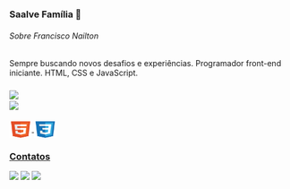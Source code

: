 ### Saalve Família 👋

###### Sobre Francisco Nailton

Sempre buscando novos desafios e experiências. Programador front-end iniciante. 
HTML, CSS e JavaScript.

###


 <div>
<a href="https://github.com/z4hy0">
<img src="https://github-readme-stats.vercel.app/api?username=z4hy0&show_icons=true&theme=shadow_red&include_all_commits=true&count_private=true"/>

</div>
<img src="https://github-readme-stats.vercel.app/api/top-langs/?username=z4hy0&layout=compact&langs_count=6&theme=shadow_red"/>
<div style="display: inline_block"><br>
  
<img align="center" alt="HTML" height="30" width="40" src="https://raw.githubusercontent.com/devicons/devicon/master/icons/html5/html5-original.svg">
  
<img align="center" alt="CSS" height="30" width="40" src="https://raw.githubusercontent.com/devicons/devicon/master/icons/css3/css3-original.svg">
</div>

### Contatos
<div>
<a href="https://instagram.com/z4hyo" target="_blank"><img src="https://img.shields.io/badge/-Instagram-%23E4405F?style=for-the-badge&logo=instagram&logoColor=white" target="_blank"></a>
<a href = "naylton.arruda@gmail.com"><img src="https://img.shields.io/badge/-Gmail-%23333?style=for-the-badge&logo=gmail&logoColor=white" target="_blank"></a>
<a href="https://www.linkedin.com/in/nailtonmachado/" target="_blank"><img src="https://img.shields.io/badge/-LinkedIn-%230077B5?style=for-the-badge&logo=linkedin&logoColor=white" target="_blank"></a>
</div>

